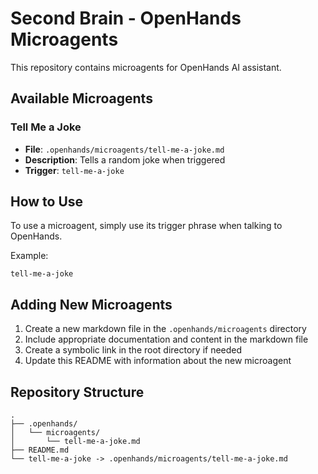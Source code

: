 # Second Brain - OpenHands Microagents

This repository contains microagents for OpenHands AI assistant.

## Available Microagents

### Tell Me a Joke
- **File**: `.openhands/microagents/tell-me-a-joke.md`
- **Description**: Tells a random joke when triggered
- **Trigger**: `tell-me-a-joke`

## How to Use

To use a microagent, simply use its trigger phrase when talking to OpenHands.

Example:
```
tell-me-a-joke
```

## Adding New Microagents

1. Create a new markdown file in the `.openhands/microagents` directory
2. Include appropriate documentation and content in the markdown file
3. Create a symbolic link in the root directory if needed
4. Update this README with information about the new microagent

## Repository Structure

```
.
├── .openhands/
│   └── microagents/
│       └── tell-me-a-joke.md
├── README.md
└── tell-me-a-joke -> .openhands/microagents/tell-me-a-joke.md
```